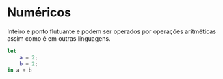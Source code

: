 # Numéricos
Inteiro e ponto flutuante e podem ser operados por operações aritméticas assim como é em outras linguagens.

```nix
let
    a = 2;
    b = 2;
in a + b
```

